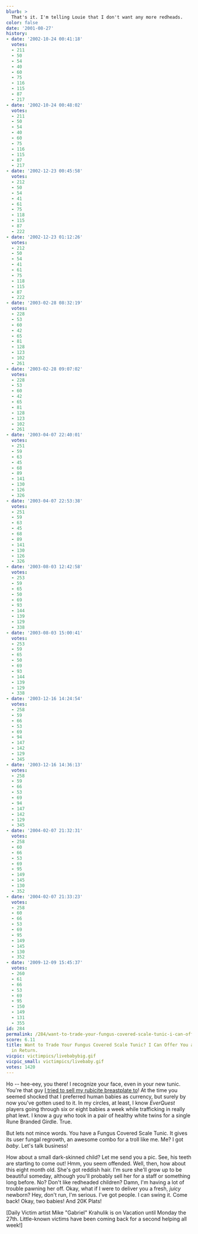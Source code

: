 ```yaml
---
blurb: >
  That's it. I'm telling Louie that I don't want any more redheads.
color: false
date: '2001-08-27'
history:
- date: '2002-10-24 00:41:18'
  votes:
  - 211
  - 50
  - 54
  - 40
  - 60
  - 75
  - 116
  - 115
  - 87
  - 217
- date: '2002-10-24 00:48:02'
  votes:
  - 211
  - 50
  - 54
  - 40
  - 60
  - 75
  - 116
  - 115
  - 87
  - 217
- date: '2002-12-23 00:45:58'
  votes:
  - 212
  - 50
  - 54
  - 41
  - 61
  - 75
  - 118
  - 115
  - 87
  - 222
- date: '2002-12-23 01:12:26'
  votes:
  - 212
  - 50
  - 54
  - 41
  - 61
  - 75
  - 118
  - 115
  - 87
  - 222
- date: '2003-02-28 08:32:19'
  votes:
  - 228
  - 53
  - 60
  - 42
  - 65
  - 81
  - 128
  - 123
  - 102
  - 261
- date: '2003-02-28 09:07:02'
  votes:
  - 228
  - 53
  - 60
  - 42
  - 65
  - 81
  - 128
  - 123
  - 102
  - 261
- date: '2003-04-07 22:40:01'
  votes:
  - 251
  - 59
  - 63
  - 45
  - 68
  - 89
  - 141
  - 130
  - 126
  - 326
- date: '2003-04-07 22:53:38'
  votes:
  - 251
  - 59
  - 63
  - 45
  - 68
  - 89
  - 141
  - 130
  - 126
  - 326
- date: '2003-08-03 12:42:58'
  votes:
  - 253
  - 59
  - 65
  - 50
  - 69
  - 93
  - 144
  - 139
  - 129
  - 338
- date: '2003-08-03 15:00:41'
  votes:
  - 253
  - 59
  - 65
  - 50
  - 69
  - 93
  - 144
  - 139
  - 129
  - 338
- date: '2003-12-16 14:24:54'
  votes:
  - 258
  - 59
  - 66
  - 53
  - 69
  - 94
  - 147
  - 142
  - 129
  - 345
- date: '2003-12-16 14:36:13'
  votes:
  - 258
  - 59
  - 66
  - 53
  - 69
  - 94
  - 147
  - 142
  - 129
  - 345
- date: '2004-02-07 21:32:31'
  votes:
  - 258
  - 60
  - 66
  - 53
  - 69
  - 95
  - 149
  - 145
  - 130
  - 352
- date: '2004-02-07 21:33:23'
  votes:
  - 258
  - 60
  - 66
  - 53
  - 69
  - 95
  - 149
  - 145
  - 130
  - 352
- date: '2009-12-09 15:45:37'
  votes:
  - 260
  - 61
  - 66
  - 53
  - 69
  - 95
  - 150
  - 149
  - 131
  - 355
id: 284
permalink: /284/want-to-trade-your-fungus-covered-scale-tunic-i-can-offer-you-a-human-baby-in-return/
score: 6.11
title: Want to Trade Your Fungus Covered Scale Tunic? I Can Offer You a Human Baby
  in Return.
vicpic: victimpics/livebabybig.gif
vicpic_small: victimpics/livebaby.gif
votes: 1420
---
```


Ho -- hee-eey, you there! I recognize your face, even in your new tunic.
You're that guy [I tried to sell my rubicite breastplate
to](%ARTICLE[54]%)! At the time you seemed shocked that I preferred
human babies as currency, but surely by now you've gotten used to it. In
my circles, at least, I know *EverQuest* players going through six or
eight babies a week while trafficking in really phat lewt. I know a guy
who took in a pair of healthy white twins for a single Rune Branded
Girdle. True.

But lets not mince words. You have a Fungus Covered Scale Tunic. It
gives its user fungal regrowth, an awesome combo for a troll like me.
Me? I got *baby*. Let's talk business!

How about a small dark-skinned child? Let me send you a pic. See, his
teeth are starting to come out! Hmm, you seem offended. Well, then, how
about this eight month old. She's got reddish hair. I'm sure she'll grow
up to be beautiful someday, although you'll probably sell her for a
staff or something long before. No? Don't like redheaded children? Damn,
I'm having a lot of trouble pawning her off. Okay, what if I were to
deliver you a fresh, *juicy* newborn? Hey, don't run, I'm serious. I've
got people. I can swing it. Come back! Okay, two babies! And 20K Plats!

\[Daily Victim artist Mike "Gabriel" Krahulik is on Vacation until
Monday the 27th. Little-known victims have been coming back for a second
helping all week!\]